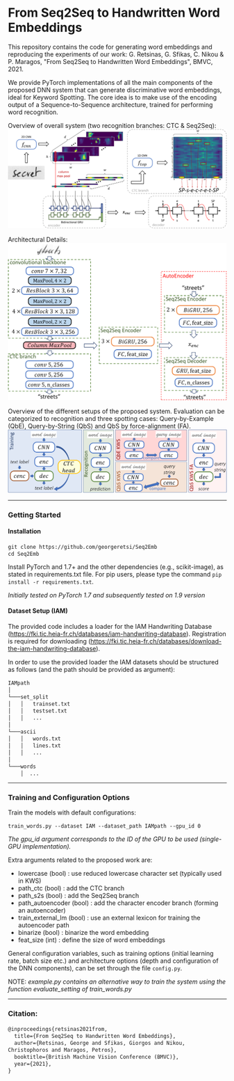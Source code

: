 # From Seq2Seq to Handwritten Word Embeddings

This repository contains the code for generating word embeddings and reproducing the experiments of our work: G. Retsinas, G. Sfikas, C. Nikou & P. Maragos, "From Seq2Seq to Handwritten Word Embeddings", BMVC, 2021.

We provide PyTorch implementations of all the main components of the proposed DNN system that can generate discriminative word embeddings, ideal for Keyword Spotting. The core idea is to make use of the encoding output of a Sequence-to-Sequence architecture, trained for performing word recognition. 

Overview of overall system (two recognition branches: CTC & Seq2Seq):
![System Overview](paper_figs/htr_overview.png?raw=true "System Overview")

Architectural Details:
![Architecture](paper_figs/detailed_arch.png?raw=true "Architecture")

Overview of the different setups of the proposed system. Evaluation can be categorized to recognition and three spotting cases: Query-by-Example (QbE), Query-by-String (QbS) and QbS by force-alignment (FA).
![Functionality](paper_figs/bmvc-functionality.png?raw=true "Functionality")


-------------------------------------------------------------------------
### Getting Started

#### Installation

```{bash}
git clone https://github.com/georgeretsi/Seq2Emb
cd Seq2Emb
```

Install PyTorch and 1.7+ and the other dependencies (e.g., scikit-image), as stated in requirements.txt file.
For pip users, please type the command ``pip install -r requirements.txt``.

*Initially tested on PyTorch 1.7 and subsequently tested on 1.9 version*


#### Dataset Setup (IAM)

The provided code includes a loader for the IAM Handwriting Database (https://fki.tic.heia-fr.ch/databases/iam-handwriting-database). Registration is required for downloading (https://fki.tic.heia-fr.ch/databases/download-the-iam-handwriting-database).

In order to use the provided loader the IAM datasets should be structured as follows (and the path should be provided as argument):

```
IAMpath
│    
└───set_split
│   │   trainset.txt
│   │   testset.txt
│   │   ...
│   
└───ascii
│   │   words.txt
│   │   lines.txt
│   │   ...
│   
└───words
    │  ...
```

-------------------------------------------------------------------------

### Training and Configuration Options

Train the models with default configurations:
```
train_words.py --dataset IAM --dataset_path IAMpath --gpu_id 0
```

*The gpu_id argument corresponds to the ID of the GPU to be used (single-GPU implementation).*

Extra arguments related to the proposed work are:
- lowercase (bool) : use reduced lowercase character set (typically used in KWS)
- path_ctc (bool) : add the CTC branch
- path_s2s (bool) : add the Seq2Seq branch
- path_autoencoder (bool) : add the character encoder branch (forming an autoencoder)
- train_external_lm (bool) : use an external lexicon for training the autoencoder path
- binarize (bool) : binarize the word embedding
- feat_size (int) : define the size of word embeddings


General configuration variables, such as training options (initial learning rate, batch size etc.) and architecture options (depth and configuration of the DNN components), can be set through the file ``config.py``.

NOTE: *example.py contains an alternative way to train the system using the function evaluate_setting of train_words.py*

-------------------------------------------------------------------------
### Citation:

```
@inproceedings{retsinas2021from,
  title={From Seq2Seq to Handwritten Word Embeddings},
  author={Retsinas, George and Sfikas, Giorgos and Nikou, Christophoros and Maragos, Petros},
  booktitle={British Machine Vision Conference (BMVC)},
  year={2021},
}
```
